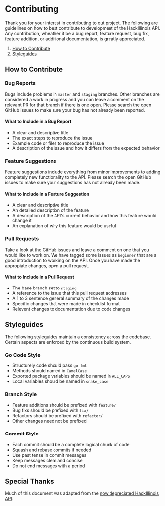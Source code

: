 # Contributing
Thank you for your interest in contributing to out project. The following are guidelines on how to best contribute to development of the HackIllinois API. Any contribution, wheather it be a bug report, feature request, bug fix, feature addition, or additional documentation, is greatly appreciated.

1. [How to Contribute](#how-to-contribute)
2. [Styleguides](#styleguides)

## How to Contribute

### Bug Reports
Bugs include problems in `master` and `staging` branches. Other branches are considered a work in progress and you can leave a comment on the relevant PR for that branch if there is one open. Please search the open GitHub issues to make sure your bug has not already been reported.

#### What to Include in a Bug Report
- A clear and descriptive title
- The exact steps to reproduce the issue
- Example code or files to reproduce the issue
- A description of the issue and how it differs from the expected behavior

### Feature Suggestions
Feature suggestions include everything from minor improvements to adding completely new functionality to the API. Please search the open GitHub issues to make sure your suggestions has not already been made.

#### What to Include in a Feature Suggestion
- A clear and descriptive title
- An detailed description of the feature
- A description of the API's current behavior and how this feature would change it
- An explanation of why this feature would be useful

### Pull Requests
Take a look at the GitHub issues and leave a comment on one that you would like to work on. We have tagged some issues as `beginner` that are a good introduction to working on the API. Once you have made the appropiate changes, open a pull request.

#### What to Include in a Pull Request
- The base branch set to `staging`
- A reference to the issue that this pull request addresses
- A 1 to 3 sentence general summary of the changes made
- Specific changes that were made in checklist format
- Relevent changes to documentation due to code changes

## Styleguides
The following styleguides maintain a consistency across the codebase. Certain aspects are enforced by the continuous build system.

### Go Code Style
- Structurely code should pass `go fmt`
- Methods should named in `CamelCase`
- Exported package variables should be named in `ALL_CAPS`
- Local variables should be named in `snake_case`

### Branch Style
- Feature additions should be prefixed with `feature/`
- Bug fixs should be prefixed with `fix/`
- Refactors should be prefixed with `refactor/`
- Other changes need not be prefixed

### Commit Style
- Each commit should be a complete logical chunk of code
- Squash and rebase commits if needed
- Use past tense in commit messages
- Keep messages clear and concise
- Do not end messages with a period

## Special Thanks
Much of this document was adapted from the [now depreciated HackIllinois API](https://github.com/HackIllinois/api-2018/blob/master/CONTRIBUTING.md).
